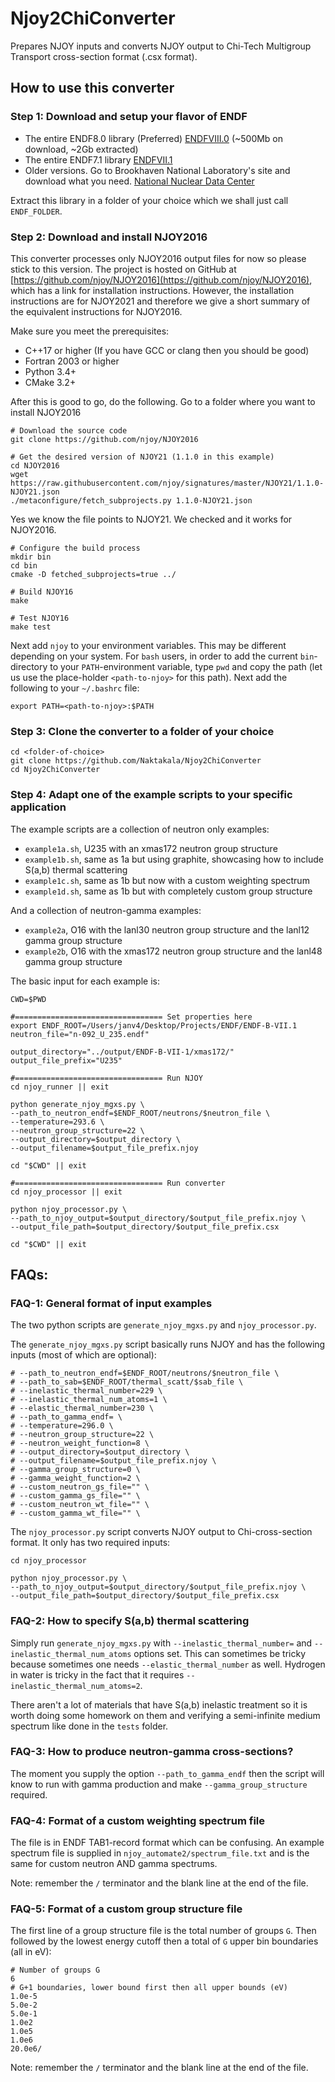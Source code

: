 # Njoy2ChiConverter
Prepares NJOY inputs and converts NJOY output to Chi-Tech Multigroup Transport cross-section format (.csx format).

## How to use this converter

### Step 1: Download and setup your flavor of ENDF

- The entire ENDF8.0 library (Preferred) [ENDFVIII.0](https://www.nndc.bnl.gov/endf/b8.0/zips/ENDF-B-VIII.0.zip) (~500Mb on download, ~2Gb extracted)
- The entire ENDF7.1 library [ENDFVII.1](https://ndclx4.bnl.gov/gf/download/frsrelease/138/2242/ENDF-B-VII.1.tar.gz)
- Older versions. Go to Brookhaven National Laboratory's site and download what you need. [National Nuclear Data Center](https://www.nndc.bnl.gov/exfor/endf00.jsp)

Extract this library in a folder of your choice which we shall just call `ENDF_FOLDER`.

### Step 2: Download and install NJOY2016

This converter processes only NJOY2016 output files for now so please stick to this version. The project is hosted on GitHub at [https://github.com/njoy/NJOY2016](https://github.com/njoy/NJOY2016), which has a link for installation instructions. However, the installation instructions are for NJOY2021 and therefore we give a short summary of the equivalent instructions for NJOY2016.

Make sure you meet the prerequisites:

- C++17 or higher (If you have GCC or clang then you should be good)
- Fortran 2003 or higher
- Python 3.4+
- CMake 3.2+

After this is good to go, do the following. Go to a folder where you want to install NJOY2016

```shell
# Download the source code
git clone https://github.com/njoy/NJOY2016

# Get the desired version of NJOY21 (1.1.0 in this example)
cd NJOY2016
wget https://raw.githubusercontent.com/njoy/signatures/master/NJOY21/1.1.0-NJOY21.json
./metaconfigure/fetch_subprojects.py 1.1.0-NJOY21.json
```
Yes we know the file points to NJOY21. We checked and it works for NJOY2016.

```shell
# Configure the build process
mkdir bin
cd bin
cmake -D fetched_subprojects=true ../

# Build NJOY16
make

# Test NJOY16
make test
```

Next add `njoy` to your environment variables. This may be different depending on your system. For `bash` users, in order to add the current `bin`-directory to your `PATH`-environment variable, type `pwd` and copy the path (let us use the place-holder `<path-to-njoy>` for this path). Next add the following to your `~/.bashrc` file:

```shell
export PATH=<path-to-njoy>:$PATH
```

### Step 3: Clone the converter to a folder of your choice

```shell
cd <folder-of-choice>
git clone https://github.com/Naktakala/Njoy2ChiConverter
cd Njoy2ChiConverter
```

### Step 4: Adapt one of the example scripts to your specific application

The example scripts are a collection of neutron only examples:
- `example1a.sh`, U235 with an xmas172 neutron group structure
- `example1b.sh`, same as 1a but using graphite, showcasing how to include S(a,b) thermal scattering
- `example1c.sh`, same as 1b but now with a custom weighting spectrum
- `example1d.sh`, same as 1b but with completely custom group structure

And a collection of neutron-gamma examples:
- `example2a`, O16 with the lanl30 neutron group structure and the lanl12 gamma group structure
- `example2b`, O16 with the xmas172 neutron group structure and the lanl48 gamma group structure


The basic input for each example is:
```shell
CWD=$PWD

#================================= Set properties here
export ENDF_ROOT=/Users/janv4/Desktop/Projects/ENDF/ENDF-B-VII.1
neutron_file="n-092_U_235.endf"

output_directory="../output/ENDF-B-VII-1/xmas172/"
output_file_prefix="U235"

#================================= Run NJOY
cd njoy_runner || exit

python generate_njoy_mgxs.py \
--path_to_neutron_endf=$ENDF_ROOT/neutrons/$neutron_file \
--temperature=293.6 \
--neutron_group_structure=22 \
--output_directory=$output_directory \
--output_filename=$output_file_prefix.njoy

cd "$CWD" || exit

#================================= Run converter
cd njoy_processor || exit

python njoy_processor.py \
--path_to_njoy_output=$output_directory/$output_file_prefix.njoy \
--output_file_path=$output_directory/$output_file_prefix.csx

cd "$CWD" || exit
```

## FAQs:

### FAQ-1: General format of input examples
The two python scripts are `generate_njoy_mgxs.py` and `njoy_processor.py`.

The `generate_njoy_mgxs.py` script basically runs NJOY and has the following inputs (most of which are optional):
```
# --path_to_neutron_endf=$ENDF_ROOT/neutrons/$neutron_file \
# --path_to_sab=$ENDF_ROOT/thermal_scatt/$sab_file \
# --inelastic_thermal_number=229 \
# --inelastic_thermal_num_atoms=1 \
# --elastic_thermal_number=230 \
# --path_to_gamma_endf= \
# --temperature=296.0 \
# --neutron_group_structure=22 \
# --neutron_weight_function=8 \
# --output_directory=$output_directory \
# --output_filename=$output_file_prefix.njoy \
# --gamma_group_structure=0 \
# --gamma_weight_function=2 \
# --custom_neutron_gs_file="" \
# --custom_gamma_gs_file="" \
# --custom_neutron_wt_file="" \
# --custom_gamma_wt_file="" \
```

The `njoy_processor.py` script converts NJOY output to Chi-cross-section format. It only has two required inputs:
```
cd njoy_processor

python njoy_processor.py \
--path_to_njoy_output=$output_directory/$output_file_prefix.njoy \
--output_file_path=$output_directory/$output_file_prefix.csx 
```

### FAQ-2: How to specify S(a,b) thermal scattering
Simply run `generate_njoy_mgxs.py` with `--inelastic_thermal_number=` and `--inelastic_thermal_num_atoms` options set. This can sometimes be tricky because sometimes one needs `--elastic_thermal_number` as well. Hydrogen in water is tricky in the fact that it requires `--inelastic_thermal_num_atoms=2`. 

There aren't a lot of materials that have S(a,b) inelastic treatment so it is worth doing some homework on them and verifying a semi-infinite medium spectrum like done in the `tests` folder.

### FAQ-3: How to produce neutron-gamma cross-sections?
The moment you supply the option `--path_to_gamma_endf` then the script will know to run with gamma production and make `--gamma_group_structure` required.

### FAQ-4: Format of a custom weighting spectrum file
The file is in ENDF TAB1-record format which can be confusing. An example spectrum file is supplied in `njoy_automate2/spectrum_file.txt` and is the same for custom neutron AND gamma spectrums.

Note: remember the `/` terminator and the blank line at the end of the file.

### FAQ-5: Format of a custom group structure file
The first line of a group structure file is the total number of groups `G`. Then followed by the lowest energy cutoff then a total of `G` upper bin boundaries (all in eV):

```
# Number of groups G
6
# G+1 boundaries, lower bound first then all upper bounds (eV)
1.0e-5
5.0e-2
5.0e-1
1.0e2
1.0e5
1.0e6
20.0e6/

```

Note: remember the `/` terminator and the blank line at the end of the file.